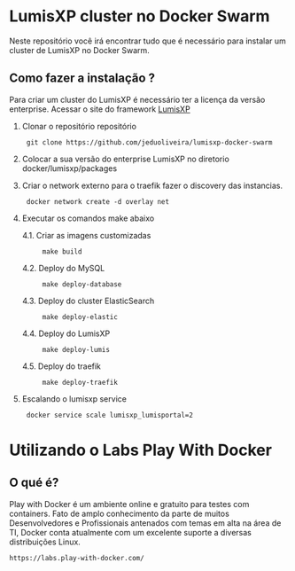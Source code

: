 LumisXP cluster no Docker Swarm 
=============================

Neste repositório você irá encontrar tudo que é necessário para instalar um cluster de LumisXP no Docker Swarm.


Como fazer a instalação ? 
--------------

Para criar um cluster do LumisXP é necessário ter a licença da versão enterprise. Acessar o site do framework [LumisXP](https://lumisportal.lumis.com.br)

1. Clonar o repositório repositório 

        git clone https://github.com/jeduoliveira/lumisxp-docker-swarm

2. Colocar a sua versão do enterprise LumisXP no diretorio docker/lumisxp/packages

3. Criar o network externo para o traefik fazer o discovery das instancias.

        docker network create -d overlay net

4. Executar os comandos make abaixo

    4.1. Criar as imagens customizadas
        
            make build


    4.2. Deploy do MySQL 

            make deploy-database

    4.3. Deploy do cluster ElasticSearch 
    
            make deploy-elastic

    4.4. Deploy do LumisXP 
    
            make deploy-lumis

    4.5. Deploy do traefik 
    
            make deploy-traefik

5. Escalando o lumisxp service

        docker service scale lumisxp_lumisportal=2



Utilizando o Labs Play With Docker
=================================

O qué é?
-----
Play with Docker é um ambiente online e gratuito para testes com containers. Fato de amplo conhecimento da parte de muitos Desenvolvedores e Profissionais antenados com temas em alta na área de TI, Docker conta atualmente com um excelente suporte a diversas distribuições Linux.

```https://labs.play-with-docker.com/```
